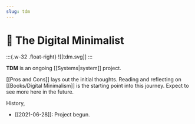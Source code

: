 ```yaml
---
slug: tdm
---
```


# 🌵 The Digital Minimalist

:::{.w-32 .float-right}
![[tdm.svg]]
:::

**TDM** is an ongoing [[Systems|system]] project.

[[Pros and Cons]] lays out the initial thoughts. Reading and reflecting on [[Books/Digital Minimalism]] is the starting point into this journey. Expect to see more here in the future.

History,

- [[2021-06-28]]: Project begun.
